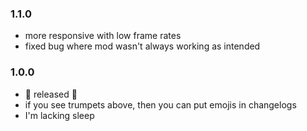 ### 1.1.0
- more responsive with low frame rates
- fixed bug where mod wasn't always working as intended
### 1.0.0
- 🎺 released 🎺
- if you see trumpets above, then you can put emojis in changelogs
- I'm lacking sleep